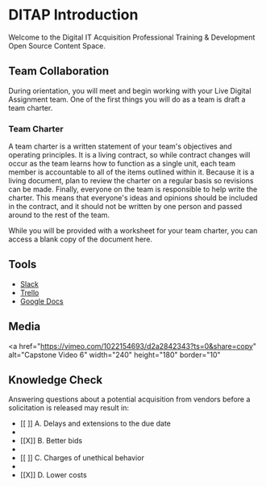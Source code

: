 # DITAP Introduction

Welcome to the Digital IT Acquisition Professional Training & Development Open Source Content Space.

## Team Collaboration
During orientation, you will meet and begin working with your Live Digital Assignment team. One of the first things you will do as a team is draft a team charter.

### Team Charter
A team charter is a written statement of your team's objectives and operating principles. It is a living contract, so while contract changes will occur as the team learns how to function as a single unit, each team member is accountable to all of the items outlined within it. Because it is a living document, plan to review the charter on a regular basis so revisions can be made. Finally, everyone on the team is responsible to help write the charter. This means that everyone's ideas and opinions should be included in the contract, and it should not be written by one person and passed around to the rest of the team.

While you will be provided with a worksheet for your team charter, you can access a blank copy of the document here.

## Tools
- [Slack](https://slack.com/)
- [Trello](https://trello.com/)
- [Google Docs](https://docs.google.com/)

## Media
<a href="https://vimeo.com/1022154693/d2a2842343?ts=0&share=copy" 
alt="Capstone Video 6" width="240" height="180" border="10" </a>

## Knowledge Check
Answering questions about a potential acquisition from vendors before a solicitation is released may result in:  


- [[ ]] A. Delays and extensions to the due date
- 
- [[X]] B. Better bids
- 
- [[ ]] C. Charges of unethical behavior
- 
- [[X]] D. Lower costs  


